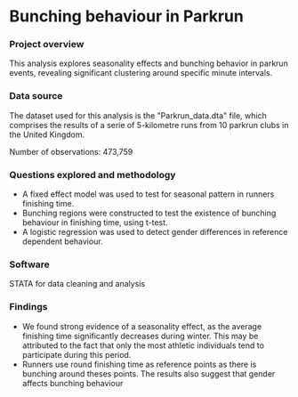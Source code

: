 # Bunching behaviour in Parkrun

### Project overview

This analysis explores seasonality effects and bunching behavior in parkrun events, revealing significant clustering around specific minute intervals.

### Data source
The dataset used for this analysis is the "Parkrun_data.dta" file, which comprises the results of a serie of 5-kilometre runs from 10 parkrun clubs in the United Kingdom. 

Number of observations: 473,759


### Questions explored and methodology

- A fixed effect model was used to test for seasonal pattern in runners finishing time.
- Bunching regions were constructed to test the existence of bunching behaviour in finishing time, using t-test. 
- A logistic regression was used to detect gender differences in reference dependent behaviour. 

### Software
STATA for data cleaning and analysis


### Findings
- We found strong evidence of a seasonality effect, as the average finishing time significantly decreases during winter. This may be attributed to the fact that only the most athletic individuals tend to participate during this period.
- Runners use round finishing time as reference points as there is bunching around theses points. The results also suggest that gender affects bunching behaviour
  
